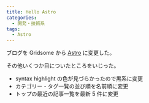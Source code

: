 ```yaml
---
title: Hello Astro
categories:
  - 開発・技術系
tags:
  - Astro
---
```


ブログを Gridsome から [Astro](https://astro.build/) に変更した。

その他いくつか目についたところをいじった。

- syntax highlight の色が見づらかったので黒系に変更
- カテゴリー・タグ一覧の並び順を名前順に変更
- トップの最近の記事一覧を最新 5 件に変更